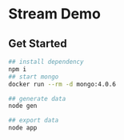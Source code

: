 Stream Demo
=====

## Get Started
```bash
## install dependency
npm i
## start mongo
docker run --rm -d mongo:4.0.6

## generate data
node gen

## export data
node app
```
